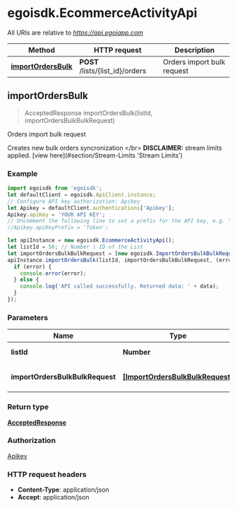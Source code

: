 # egoisdk.EcommerceActivityApi

All URIs are relative to *https://api.egoiapp.com*

Method | HTTP request | Description
------------- | ------------- | -------------
[**importOrdersBulk**](EcommerceActivityApi.md#importOrdersBulk) | **POST** /lists/{list_id}/orders | Orders import bulk request



## importOrdersBulk

> AcceptedResponse importOrdersBulk(listId, importOrdersBulkBulkRequest)

Orders import bulk request

Creates new bulk orders syncronization &lt;/br&gt;      **DISCLAIMER:** stream limits applied. [view here](#section/Stream-Limits &#39;Stream Limits&#39;)

### Example

```javascript
import egoisdk from 'egoisdk';
let defaultClient = egoisdk.ApiClient.instance;
// Configure API key authorization: Apikey
let Apikey = defaultClient.authentications['Apikey'];
Apikey.apiKey = 'YOUR API KEY';
// Uncomment the following line to set a prefix for the API key, e.g. "Token" (defaults to null)
//Apikey.apiKeyPrefix = 'Token';

let apiInstance = new egoisdk.EcommerceActivityApi();
let listId = 56; // Number | ID of the List
let importOrdersBulkBulkRequest = [new egoisdk.ImportOrdersBulkBulkRequest()]; // [ImportOrdersBulkBulkRequest] | Parameters for the Orders
apiInstance.importOrdersBulk(listId, importOrdersBulkBulkRequest, (error, data, response) => {
  if (error) {
    console.error(error);
  } else {
    console.log('API called successfully. Returned data: ' + data);
  }
});
```

### Parameters


Name | Type | Description  | Notes
------------- | ------------- | ------------- | -------------
 **listId** | **Number**| ID of the List | 
 **importOrdersBulkBulkRequest** | [**[ImportOrdersBulkBulkRequest]**](ImportOrdersBulkBulkRequest.md)| Parameters for the Orders | 

### Return type

[**AcceptedResponse**](AcceptedResponse.md)

### Authorization

[Apikey](../README.md#Apikey)

### HTTP request headers

- **Content-Type**: application/json
- **Accept**: application/json

